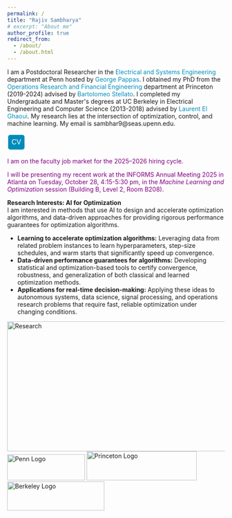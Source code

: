```yaml
---
permalink: /
title: "Rajiv Sambharya"
# excerpt: "About me"
author_profile: true
redirect_from: 
  - /about/
  - /about.html
---
```


<style>
a:link {
  color: #008CBA;
  background-color: white;
  text-decoration: none;
}
a:visited {
  color: #008CBA;
  background-color: white;
  text-decoration: none;
}
a:hover {
  color: #008CBA;
  background-color: white;
  text-decoration: none;
}
a:active {
  color: #008CBA;
  background-color: white;
  text-decoration: none;
}
.button {
  background-color: #4CAF50; /* Green */
  border: none;
  color: white;
  padding: 8px 8px;
  text-align: center;
  text-decoration: none;
  display: inline-block;
  font-size: 16px;
  margin: 4px 2px;
  cursor: pointer;
  border-radius: 5px;
}

.button2 {background-color: #008CBA;} /* Blue */
.button4 {background-color: #7B241C;} /* Red */ 
.button3 {background-color: #9B59B6 ;} /* Purple */ 
.button5 {background-color:#EB984E;} /* Orange-brown */
.button6 {background-color:#58D68D;} /* Green */
.button7 {background-color:#1F77B4; color:#1F77B4} /* Blue */
.button8 {background-color:#FF7F0E; color:#FF7F0E} /* Orange */
.button9 {background-color:#2CA02C; color:#2CA02C} /* Green */
.button10 {background-color:black; color:black} /* Black */
.button11 {background-color:#BF00BF; color:#BF00BF} /* Magenta */
</style>

I am a Postdoctoral Researcher in the [Electrical and Systems Engineering](https://www.ese.upenn.edu/) department at Penn hosted by [George Pappas](https://www.georgejpappas.org/). I obtained my PhD from the [Operations Research and Financial Engineering](https://orfe.princeton.edu) department at Princeton (2019-2024) advised by [Bartolomeo Stellato](https://stellato.io).  I completed my Undergraduate and Master's degrees at UC Berkeley in Electrical Engineering and Computer Science (2013-2018) advised by [Laurent El Ghaoui](https://people.eecs.berkeley.edu/~elghaoui/).
My research lies at the intersection of optimization, control, and machine learning.
My email is sambhar9<span style="display:none">foo</span>@seas.upenn.edu.

<a href="{{rajivsambharya.github.io}}/files/CV.pdf">
<button class="button button2">
CV
</button>
</a>

<span style="color:purple">I am on the faculty job market for the 2025–2026 hiring cycle.</span>

<span style="color:purple">I will be presenting my recent work at the INFORMS Annual Meeting 2025 in Atlanta on Tuesday, October 28, 4:15-5:30 pm, in the *Machine Learning and Optimization* session (Building B, Level 2, Room B208).</span>

**Research Interests: AI for Optimization**\
I am interested in methods that use AI to design and accelerate optimization algorithms, and data-driven approaches for providing rigorous performance guarantees for optimization algorithms.
- **Learning to accelerate optimization algorithms:** Leveraging data from related problem instances to learn hyperparameters, step-size schedules, and warm starts that significantly speed up convergence.
- **Data-driven performance guarantees for algorithms:** Developing statistical and optimization-based tools to certify convergence, robustness, and generalization of both classical and learned optimization methods.
- **Applications for real-time decision-making:** Applying these ideas to autonomous systems, data science, signal processing, and operations research problems that require fast, reliable optimization under changing conditions.

<img src="{{rajivsambharya.github.io}}/images/research_areas.jpg" alt="Research" style="width: 800px; height: 300px; object-fit: cover; object-position: center; overflow: hidden;"/>




<!-- <img src="{{rajivsambharya.github.io}}/images/penn_logo.png" alt="Penn Logo" width="100" height="100"/> -->
<!-- <img src="{{rajivsambharya.github.io}}/images/penn_logo.png" alt="Penn Logo" style="width: 180px; height: 126px; object-fit: cover; overflow: hidden;"/>

<img src="{{rajivsambharya.github.io}}/images/princeton_logo.png" alt="Princeton Logo" width="200" height="200"/>

<img src="{{rajivsambharya.github.io}}/images/berkeley_logo.png" alt="Berkeley Logo" width="200" height="200"/> -->
<!-- ![]({{rajivsambharya.github.io}}/images/penn_logo.png)
![]({{rajivsambharya.github.io}}/images/princeton_logo.png)
![]({{rajivsambharya.github.io}}/images/berkeley_logo.png) -->

<img src="{{rajivsambharya.github.io}}/images/penn_logo.png" alt="Penn Logo" style="width: 180px; height: 60px; object-fit: cover; object-position: center; overflow: hidden;"/>

<img src="{{rajivsambharya.github.io}}/images/princeton_logo.png" alt="Princeton Logo" style="width: 255px; height: 67px; object-fit: cover; object-position: center; overflow: hidden;"/>

<img src="{{rajivsambharya.github.io}}/images/berkeley_logo.png" alt="Berkeley Logo" style="width: 225px; height: 67px; object-fit: cover; object-position: center; overflow: hidden;"/>



